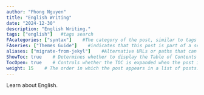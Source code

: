 ```yaml
---
author: "Phong Nguyen"
title: "English Writing"
date: "2024-12-30"
description: "English Writing."
tags: ["english"]   #tags search
FAcategories: ["syntax"]    #The category of the post, similar to tags but usually for broader classification.
FAseries: ["Themes Guide"]    #indicates that this post is part of a series of related posts
aliases: ["migrate-from-jekyl"]    #Alternative URLs or paths that can be used to access this post, useful for redirects from old posts or similar content.
ShowToc: true    # Determines whether to display the Table of Contents (TOC) for the post.
TocOpen: true    # Controls whether the TOC is expanded when the post is loaded. 
weight: 15    # The order in which the post appears in a list of posts. Lower numbers make the post appear earlier.
---
```

Learn about English.

<br>


